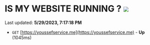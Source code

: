 # IS MY WEBSITE RUNNING ? [![](https://img.shields.io/static/v1?label=Sponsor&message=%E2%9D%A4&logo=GitHub&color=%23fe8e86)](https://github.com/sponsors/<username>)

Last updated: **5/29/2023, 7:17:18 PM**

- `GET` [https://youssefservice.me](https://youssefservice.me) - **Up** (1045ms)

